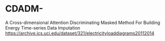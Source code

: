 # CDADM-
A Cross-dimensional Attention Discriminating Masked Method For Building Energy Time-series Data Imputation
https://archive.ics.uci.edu/dataset/321/electricityloaddiagrams20112014
